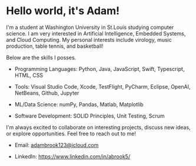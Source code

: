 # Hello world, it's Adam!
I'm a student at Washington University in St.Louis studying computer science. I am very interested in Artificial Intelligence, Embedded Systems, and Cloud Computing. My personal interests include virology, music production, table tennis, and basketball!


Below are the skills I posses.

- Programming Languages: Python, Java, JavaScript, Swift, Typescript, HTML, CSS


- Tools: Visual Studio Code, Xcode, TestFlight, PyCharm, Eclipse, OpenAI, NetBeans, Github, Jupyter


- ML/Data Science: numPy, Pandas, Matlab, Matplotlib


- Software Development: SOLID Principles, Unit Testing, Scrum

 
I'm always excited to collaborate on interesting projects, discuss new ideas, or explore opportunities. Feel free to reach out to me!


- Email: adambrook123@icloud.com


- LinkedIn: https://www.linkedin.com/in/abrook5/


 
